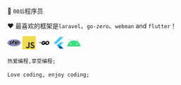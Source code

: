 👋 `00后`程序员

❤ 最喜欢的框架是`laravel`、`go-zero`、`webman` and `flutter`！

<div>
  <img src="https://raw.githubusercontent.com/github/explore/80688e429a7d4ef2fca1e82350fe8e3517d3494d/topics/php/php.png" style="width:30px; height:30px;" />
  <img src="https://raw.githubusercontent.com/github/explore/80688e429a7d4ef2fca1e82350fe8e3517d3494d/topics/javascript/javascript.png" style="width:30px; height:30px;" />
  <img src="https://raw.githubusercontent.com/github/explore/80688e429a7d4ef2fca1e82350fe8e3517d3494d/topics/go/go.png" style="width:30px; height:30px;" />
  <img src="https://raw.githubusercontent.com/github/explore/80688e429a7d4ef2fca1e82350fe8e3517d3494d/topics/flutter/flutter.png" style="width:30px; height:30px;" />
    <img src="https://raw.githubusercontent.com/github/explore/80688e429a7d4ef2fca1e82350fe8e3517d3494d/topics/android/android.png" style="width:30px; height:30px;" />
</div>

`热爱编程,享受编程;`

`Love coding, enjoy coding;`
